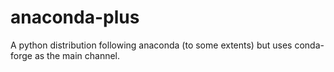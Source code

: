 # anaconda-plus

A python distribution following anaconda (to some extents) but uses conda-forge as the main channel.
